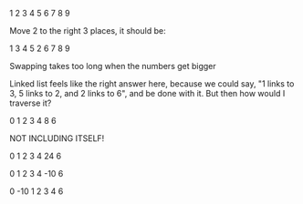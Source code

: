 1 2 3 4 5 6 7 8 9

Move 2 to the right 3 places, it should be:

1 3 4 5 2 6 7 8 9

Swapping takes too long when the numbers get bigger

Linked list feels like the right answer here, because we could say, "1 links to 3, 5 links to 2, and 2 links to 6", and be done with it. But then how would I traverse it?

0 1 2 3 4 8 6

NOT INCLUDING ITSELF!


0 1 2 3 4 24 6

0 1 2 3 4 -10 6

0 -10 1 2 3 4 6